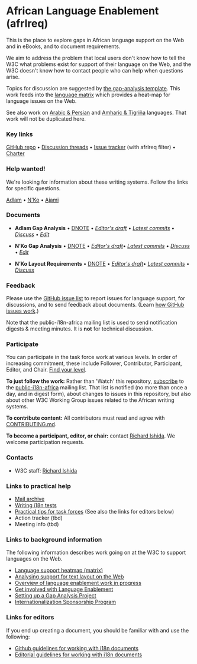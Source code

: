 # African Language Enablement (afrlreq)

This is the place to explore gaps in African language support on the Web and in eBooks, and to document requirements.

We aim to address the problem that local users don't know how to tell the W3C what problems exist for support of their language on the Web, and the W3C doesn't know how to contact people who can help when questions arise.

Topics for discussion are suggested by [the gap-analysis template](https://www.w3.org/International/i18n-activity/templates/gap-analysis/gap-analysis_template.html). This work feeds into the [language matrix](https://www.w3.org/International/typography/gap-analysis/language-matrix.html) which provides a heat-map for language issues on the Web.

See also work on [Arabic & Persian](https://github.com/w3c/alreq) and [Amharic & Tigriña](https://github.com/w3c/elreq) languages.  That work will not be duplicated here.

### Key links
[GitHub repo](https://github.com/w3c/afrlreq) • [Discussion threads](https://github.com/w3c/afrlreq/issues) • [Issue tracker](https://www.w3.org/International/i18n-activity/textlayout/?filter=afrlreq) (with afrlreq filter) • [Charter](https://github.com/w3c/afrlreq/charter/)

### Help wanted! ###
We're looking for information about these writing systems. Follow the links for specific questions.

[Adlam](https://github.com/w3c/afrlreq/issues?q=is%3Aissue+is%3Aopen+label%3As%3Aadlm+label%3Aquestion) • [N'Ko](https://github.com/w3c/afrlreq/issues?q=is%3Aissue+is%3Aopen+label%3As%3Ankoo+label%3Aquestion) • [Ajami](https://github.com/w3c/afrlreq/issues?q=is%3Aissue+is%3Aopen+label%3As%3Aarab+label%3Aquestion)

### Documents
- **Adlam Gap Analysis** • [DNOTE](https://www.w3.org/TR/adlm-gap) • [*Editor's draft*](https://www.w3.org/International/afrlreq/gap-analysis/adlm-gap) • [*Latest commits*](https://github.com/w3c/afrlreq/commits/gh-pages/gap-analysis/adlm-gap.html) • [*Discuss*](https://github.com/w3c/afrlreq/labels/s%3Aadlm) • [*Edit*](https://github.com/w3c/afrlreq/labels/doc%3Aadlm)

- **N’Ko Gap Analysis** • [DNOTE](https://www.w3.org/TR/nkoo-gap) • [*Editor's draft*](https://www.w3.org/International/afrlreq/gap-analysis/nkoo-gap)• [*Latest commits*](https://github.com/w3c/afrlreq/commits/gh-pages/gap-analysis/nkoo-gap.html) • [*Discuss*](https://github.com/w3c/afrlreq/labels/s%3Ankoo) • [*Edit*](https://github.com/w3c/afrlreq/labels/doc%3Ankoo)

- **N’Ko Layout Requirements** • [DNOTE](tbd) • [*Editor's draft*](https://w3c.github.io/afrlreq/nko/)• [*Latest commits*](https://github.com/w3c/afrlreq/commits/gh-pages/nko) • [*Discuss*](https://github.com/w3c/afrlreq/labels/s%3Ankoo)


### Feedback
Please use the [GitHub issue list](https://github.com/w3c/afrlreq/issues) to report issues for language support, for discussions, and to send feedback about documents. (Learn [how GitHub issues work](https://www.w3.org/International/i18n-activity/guidelines/issues.html).)

Note that the public-i18n-africa mailing list is used to send notification digests & meeting minutes. It is **not** for technical discussion.


### Participate
You can participate in the task force work at various levels. In order of increasing commitment, these include Follower, Contributor, Participant, Editor, and Chair. [Find your level](https://github.com/w3c/i18n-activity/wiki/Layout-task-force-roles).

**To just follow the work:** Rather than 'Watch' this repository, [subscribe](mailto:public-i18n-africa-request@w3.org?subject=subscribe) to the [public-i18n-africa](https://lists.w3.org/Archives/Public/public-i18n-africa/) mailing list. That list is notified (no more than once a day, and in digest form), about changes to issues in this repository, but also about other W3C Working Group issues related to the African writing systems.

**To contribute content:** All contributors must read and agree with [CONTRIBUTING.md](CONTRIBUTING.md).

**To become a participant, editor, or chair:** contact [Richard Ishida](mailto:ishida@w3.org). We welcome participation requests.


### Contacts

- W3C staff: [Richard Ishida](mailto:ishida@w3.org)


### Links to practical help
- [Mail archive](https://lists.w3.org/Archives/Public/public-i18n-africa/)
- [Writing i18n tests](https://github.com/w3c/i18n-activity/wiki/Writing-i18n-tests)
- [Practical tips for task forces](https://www.w3.org/International/i18n-activity/guidelines/process.html) (See also the links for editors below)
- Action tracker (tbd)
- Meeting info (tbd)


### Links to background information
The following information describes work going on at the W3C to support languages on the Web.
- [Language support heatmap (matrix)](https://www.w3.org/International/typography/gap-analysis/language-matrix.html)
- [Analysing support for text layout on the Web](https://www.w3.org/International/i18n-drafts/pages/language_framework_overview.html)
- [Overview of language enablement work in progress](https://www.w3.org/International/i18n-drafts/nav/languagedev)
- [Get involved with Language Enablement](https://www.w3.org/International/i18n-drafts/pages/languagedev_participation)
- [Setting up a Gap Analysis Project](https://github.com/w3c/typography/wiki/Setting-up-a-Gap-Analysis-Project)
- [Internationalization Sponsorship Program](https://www.w3.org/International/sponsorship/)


### Links for editors
If you end up creating a document, you should be familiar with and use the following:

- [Github guidelines for working with i18n documents](https://www.w3.org/International/i18n-activity/guidelines/github)
- [Editorial guidelines for working with i18n documents](https://www.w3.org/International/i18n-activity/guidelines/editing)
